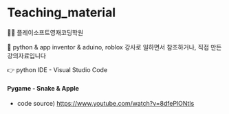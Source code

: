 # Teaching_material
👨‍🏫 플레이소프트영재코딩학원

👏 python & app inventor & aduino, roblox 강사로 일하면서 참조하거나, 직접 만든 강의자료입니다

👉 python IDE - Visual Studio Code

#### Pygame - Snake & Apple ####

* code source) https://www.youtube.com/watch?v=8dfePlONtls
